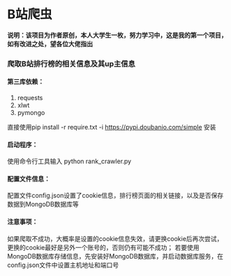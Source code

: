 # B站爬虫
**说明：该项目为作者原创，本人大学生一枚，努力学习中，这是我的第一个项目，如有改进之处，望各位大佬指出**

### 爬取B站排行榜的相关信息及其up主信息

#### 第三库依赖：
1. requests
2. xlwt
3. pymongo

直接使用pip install -r require.txt -i https://pypi.doubanio.com/simple 安装

#### 启动程序：
使用命令行工具输入 python rank_crawler.py

#### 配置文件信息：
配置文件config.json设置了cookie信息，排行榜页面的相关链接，以及是否保存数据到MongoDB数据库等

#### 注意事项：
如果爬取不成功，大概率是设置的cookie信息失效，请更换cookie后再次尝试，更换的cookie最好是另外一个账号的，否则仍有可能不成功；
若要使用MongoDB数据库存储信息，先安装好MongoDB数据库，并启动数据库服务，在config.json文件中设置主机地址和端口号



